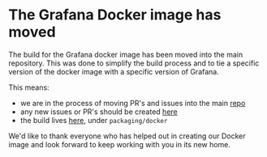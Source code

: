 # The Grafana Docker image has moved

The build for the Grafana docker image has been moved into the main repository. This was done to simplify the build process and to tie a specific version of the docker image with a specific version of Grafana.

This means:
- we are in the process of moving PR's and issues into the main [repo](https://github.com/grafana/grafana)
- any new issues or PR's should be created [here](https://github.com/grafana/grafana/issues)
- the build lives [here](https://github.com/grafana/grafana/tree/master/packaging/docker), under `packaging/docker`

We'd like to thank everyone who has helped out in creating our Docker image and look forward to keep working with you in its new home.